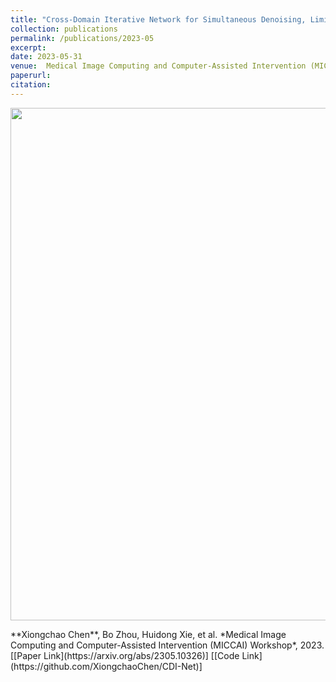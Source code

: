 ```yaml
---
title: "Cross-Domain Iterative Network for Simultaneous Denoising, Limited-angle Reconstruction, and Attenuation Correction of Cardiac SPECT"
collection: publications
permalink: /publications/2023-05
excerpt: 
date: 2023-05-31
venue:  Medical Image Computing and Computer-Assisted Intervention (MICCAI) Workshop, 2023
paperurl:  
citation: 
---
```

<p align="center">
  <img width="820" src="../figures/2023-2-MICCAI.png">
</p>
**Xiongchao Chen**, Bo Zhou, Huidong Xie, et al. *Medical Image Computing and Computer-Assisted Intervention (MICCAI) Workshop*, 2023.  
[[Paper Link](https://arxiv.org/abs/2305.10326)] [[Code Link](https://github.com/XiongchaoChen/CDI-Net)]  
